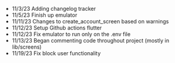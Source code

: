 - 11/3/23 Adding changelog tracker
- 11/5/23 Finish up emulator
- 11/11/23 Changes to create_account_screen based on warnings
- 11/12/23 Setup Github actions flutter
- 11/12/23 Fix emulator to run only on the .env file
- 11/13/23 Began commenting code throughout project (mostly in lib/screens)
- 11/19/23 Fix block user functionality